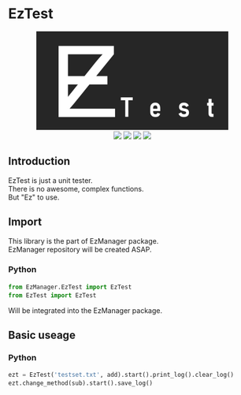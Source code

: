 # EzTest
<p align="center">
  <img src="https://github.com/EzManager/EzTest/blob/readme/Document/EzTest.png?raw=true" height="200px" /> <br/>
  <img src="https://img.shields.io/badge/Python-1.0.0alpha-brightgreen?style=flat-square&logo=python" /></a>
  <img src="https://img.shields.io/badge/Java-unsupported-red?style=flat-square&logo=java" /></a>
  <img src="https://img.shields.io/badge/C++-unsupported-red?style=flat-square&logo=cplusplus" /></a>
  <img src="https://img.shields.io/badge/JavaScript-unsupported-red?style=flat-square&logo=javascript" /></a>
<p/>


## Introduction
EzTest is just a unit tester.\
There is no awesome, complex functions.\
But "Ez" to use.

## Import
This library is the part of EzManager package.\
EzManager repository will be created ASAP.

### Python
```python
from EzManager.EzTest import EzTest
from EzTest import EzTest
```
Will be integrated into the EzManager package.


## Basic useage
### Python
``` python
ezt = EzTest('testset.txt', add).start().print_log().clear_log()
ezt.change_method(sub).start().save_log()
```
